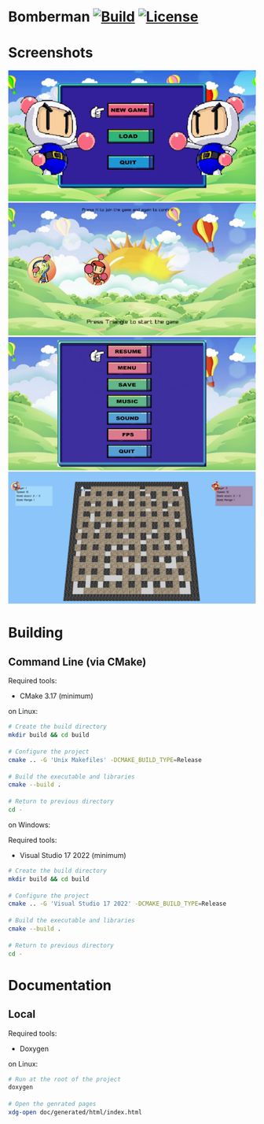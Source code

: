 Bomberman
[![Build](https://img.shields.io/github/workflow/status/JohanCDev/Bomberman/Build)](https://github.com/JohanCDev/Bomberman/actions/workflows/build_and_mirror.yml)
[![License](https://img.shields.io/github/license/JohanCDev/Bomberman)](https://github.com/JohanCDev/Bomberman)
====

# Screenshots

![Menu](menu.png)
![Premenu](premenu.png)
![Options](options.png)
![Game](game.png)

# Building

## Command Line (via CMake)

Required tools:
- CMake 3.17 (minimum)

on Linux:
```sh
# Create the build directory
mkdir build && cd build 

# Configure the project
cmake .. -G 'Unix Makefiles' -DCMAKE_BUILD_TYPE=Release

# Build the executable and libraries
cmake --build .

# Return to previous directory
cd -
```

on Windows:

Required tools:
- Visual Studio 17 2022 (minimum)
```sh
# Create the build directory
mkdir build && cd build 

# Configure the project
cmake .. -G 'Visual Studio 17 2022' -DCMAKE_BUILD_TYPE=Release

# Build the executable and libraries
cmake --build .

# Return to previous directory
cd -
```

# Documentation

## Local

Required tools:
- Doxygen

on Linux:
```sh
# Run at the root of the project
doxygen

# Open the genrated pages
xdg-open doc/generated/html/index.html
```
